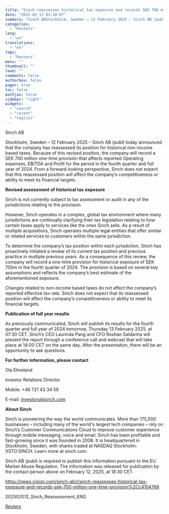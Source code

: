 ```yaml
---
title: "Sinch reassesses historical tax exposure and records SEK 700 million one-time provision"
date: "2025-02-13 01:30:07"
summary: "Sinch ABStockholm, Sweden – 12 February 2025 – Sinch AB (publ) today announced that the company has reassessed its position for historical non-income based taxes. Because of this revised position, the company will record a SEK 700 million one-time provision that affects reported Operating expenses, EBITDA and Profit for the..."
categories:
  - "Reuters"
lang:
  - "en"
translations:
  - "en"
tags:
  - "Reuters"
menu: ""
thumbnail: ""
lead: ""
comments: false
authorbox: false
pager: true
toc: false
mathjax: false
sidebar: "right"
widgets:
  - "search"
  - "recent"
  - "taglist"
---
```


Sinch AB

Stockholm, Sweden – 12 February 2025 – Sinch AB (publ) today announced that the company has reassessed its position for historical non-income based taxes. Because of this revised position, the company will record a SEK 700 million one-time provision that affects reported Operating expenses, EBITDA and Profit for the period in the fourth quarter and full year of 2024. From a forward-looking perspective, Sinch does not expect that this reassessed position will affect the company’s competitiveness or ability to meet its financial targets.

**Revised assessment of historical tax exposure**

Sinch is not currently subject to tax assessment or audit in any of the jurisdictions relating to the provision.

However, Sinch operates in a complex, global tax environment where many jurisdictions are continually clarifying their tax legislation relating to how certain taxes apply to services like the ones Sinch sells. As a result of multiple acquisitions, Sinch operates multiple legal entities that offer similar or related services to customers within the same jurisdiction.

To determine the company’s tax position within each jurisdiction, Sinch has proactively initiated a review of its current tax position and previous practice in multiple previous years. As a consequence of this review, the company will record a one-time provision for historical exposure of SEK 700m in the fourth quarter of 2024. The provision is based on several key assumptions and reflects the company’s best estimate of the aforementioned exposure.

Changes related to non-income based taxes do not affect the company’s reported effective tax rate. Sinch does not expect that its reassessed position will affect the company’s competitiveness or ability to meet its financial targets.

**Publication of full year results**

As previously communicated, Sinch will publish its results for the fourth quarter and full year of 2024 tomorrow, Thursday 13 February 2025, at 07:30 CET. Sinch’s CEO Laurinda Pang and CFO Roshan Saldanha will present the report through a conference call and webcast that will take place at 14:00 CET on the same day. After the presentation, there will be an opportunity to ask questions.

**For further information, please contact**

Ola Elmeland

Investor Relations Director

Mobile: +46 721 43 34 59

E-mail: investors@sinch.com

**About Sinch**

Sinch is pioneering the way the world communicates. More than 175,000 businesses – including many of the world's largest tech companies – rely on Sinch’s Customer Communications Cloud to improve customer experience through mobile messaging, voice and email. Sinch has been profitable and fast-growing since it was founded in 2008. It is headquartered in Stockholm, Sweden, with shares traded at NASDAQ Stockholm: XSTO:SINCH. Learn more at sinch.com.

Sinch AB (publ) is required to publish this information pursuant to the EU Market Abuse Regulation. The information was released for publication by the contact person above on February 12, 2025, at 18:30 CET.

https://news.cision.com/sinch-ab/r/sinch-reassesses-historical-tax-exposure-and-records-sek-700-million-one-time-provision%2Cc4104766

202502012\_Sinch\_Reassessment\_ENG

[Reuters](https://www.tradingview.com/news/reuters.com,2025-02-12:newsml_Wkr6DT0jc:0-sinch-reassesses-historical-tax-exposure-and-records-sek-700-million-one-time-provision/)

